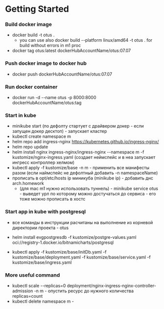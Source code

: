 # Getting Started

### Build docker image

 * docker build -t otus .  
   * you can use also docker build  --platform linux/amd64 -t otus .  for build without errors in m1 proc 
 * docker tag otus:latest dockerHubAccountName/otus:07.07 

### Push docker image to docker hub
 
 * docker push  dockerHubAccountName/otus:07.07

### Run docker container

* docker run -d --name otus -p 8000:8000 dockerHubAccountName/otus:tag


### Start in kube

 * minikube start (по дефолту стартует с драйвером докер - если запущен докер десктоп) - запускает кластер
 * kubectl create namespace m
 * helm repo add ingress-nginx https://kubernetes.github.io/ingress-nginx/ 
 * helm repo update
 * helm install nginx ingress-nginx/ingress-nginx --namespace m -f kustomize/nginx-ingress.yaml 
  (создает неймспейс и в неа запускает ингресс контроллер хелмом)
 * kubectl apply -f kustomize/base -n m - применить все манифесты разом (если наймспейс не дефолтный добавить -n namespaceName)
 * прописать в opt/etc/hosts ip миникуба (minikube ip) - добавить днс arch.homework
   * (для mac m1 нужно использовать туннель) - minikube service otus - выведет урл по которому можно достучаться до сервиса - его тоже можно прописать в хостс

### Start app in kube with postgresql

* все команды в инструкции расчитаны на выполнение из корневой директории проекта - otus

* helm install evgpostgresdb -f kustomize/postgre-values.yaml oci://registry-1.docker.io/bitnamicharts/postgresql
* kubectl apply -f kustomize/base/initDb.yaml -f kustomize/base/deployment.yaml -f  kustomize/base/service.yaml -f  kustomize/base/ingress.yaml  


### More useful command

* kubectl scale --replicas=0 deployment/nginx-ingress-nginx-controller-admission -n m - опустить ресурс до нужного количества replicas=count 
* kubectl delete namespace m -

